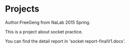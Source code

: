 # Projects
Author:FreeGeng from NaLab 2015 Spring.

This is a project about socket practice.

You can find the detail report in 'socket report-finalV1.docx'.
